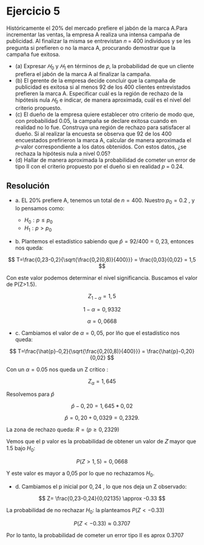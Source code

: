 # Ejercicio 5
Históricamente el 20% del mercado prefiere el jabón de la marca A.Para incrementar las ventas, la empresa A realiza una intensa campaña de publicidad. Al finalizar la misma se entrevistan 𝑛 = 400 individuos y se les pregunta si prefieren o no la marca A, procurando demostrar que la campaña fue exitosa.
* (a) Expresar $𝐻_0$ y $𝐻_1$ en términos de 𝑝, la probabilidad de que un cliente prefiera el jabón de la marca A al finalizar la campaña. 
* (b) El gerente de la empresa decide concluir que la campaña de publicidad es exitosa si al menos 92 de los 400 clientes entrevistados prefieren la marca A. Especificar cuál es la región de rechazo de la hipótesis nula $𝐻_0$ e indicar, de manera aproximada, cuál es el nivel del criterio propuesto. 
* (c) El dueño de la empresa quiere establecer otro criterio de modo que, con probabilidad 0.05, la campaña se declare exitosa cuando en realidad no lo fue. Construya una región de rechazo para satisfacer al dueño. Si al realizar la encuesta se observa que 92 de los 400 encuestados prefirieron la marca A, calcular de manera aproximada el 𝑝-valor correspondiente a los datos obtenidos. Con estos datos, ¿se rechaza la hipótesis nula a nivel 0.05? 
* (d) Hallar de manera aproximada la probabilidad de cometer un error de tipo II con el criterio propuesto por el dueño si en realidad 𝑝 = 0.24.  

## Resolución 
* a. EL 20% prefiere A, tenemos un total de $n=400$. 
Nuestro $p_0 = 0.2$ , y lo pensamos como:  

    * $H_0 : p \leq p_0$
    * $H_1: p >p_0$

* b. Plantemos el estadístico sabiendo que $\hat{p}=92/400 = 0,23$, entonces nos queda:

$$
T=\frac{0,23-0,2}{\sqrt{\frac{0,2(0,8)}{400}}} = \frac{0,03}{0,02} = 1,5
$$  

Con este valor podemos determinar el nivel significancia. Buscamos el valor de P(Z>1.5).  

$$
Z_{1-\alpha} = 1,5 
$$  

$$
1-\alpha = 0,9332 
$$  


$$
\alpha=0,0668
$$  

* c. Cambiamos el valor de $\alpha =0,05$, por lño que el estadístico nos queda:  

$$
T=\frac{\hat{p}-0,2}{\sqrt{\frac{0,2(0,8)}{400}}} = \frac{\hat{p}-0,20}{0,02}
$$  

Con un $\alpha = 0.05$ nos queda un Z crítico : 

$$
Z_{\alpha} = 1,645
$$  

Resolvemos para $\hat{p}$  

$$
\hat{p}-0,20 = 1,645 * 0,02 
$$


$$
\hat{p}=0,20 +0,0329 = 0,2329. 
$$  

La zona de rechazo queda: $R=(p \geq 0,2329)$  

Vemos que el p valor es la probabilidad de obtener un valor de 𝑍 mayor que 1.5 bajo $H_0$:   

$$
P(Z>1,5) = 0,0668
$$  

Y este valor es mayor a 0,05 por lo que no rechazamos $H_0$.  

* d.
Cambiamos el p inicial por $0,24$ , lo que nos deja un Z observado: 

$$
Z= \frac{0,23-0,24}{0,02135} \approx -0.33
$$  

La probabilidad de no rechazar $H_0$: la planteamos $P(Z<-0.33)$

$$
P(Z<-0.33) \approx 0.3707
$$  

Por lo tanto, la probabilidad de cometer un error tipo II es aprox 0.3707
